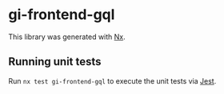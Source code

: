 # gi-frontend-gql

This library was generated with [Nx](https://nx.dev).

## Running unit tests

Run `nx test gi-frontend-gql` to execute the unit tests via [Jest](https://jestjs.io).
